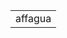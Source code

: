 <html>
<head>
<meta charset="uft-8">


<link href="gallerystyle.css" rel="stylesheet" type="text/css">


<title>
 aqua
</title>







 
</head>
<body>
<table>
 <td>affagua</td>
</table>
 


</body>


 
</html>
